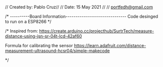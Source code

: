 // Created by: Pablo Cruz//
// Date: 15 May 2021 //
// portfedh@gmail.com


/* ----------Board Information-------------------------------
 Code desinged to run on a ESP8266
 */

 /* Inspired from:
https://create.arduino.cc/projecthub/SurtrTech/measure-distance-using-jsn-sr-04t-lcd-42af60

Formula for calibrating the sensor
https://learn.adafruit.com/distance-measurement-ultrasound-hcsr04/simple-makecode

*/
